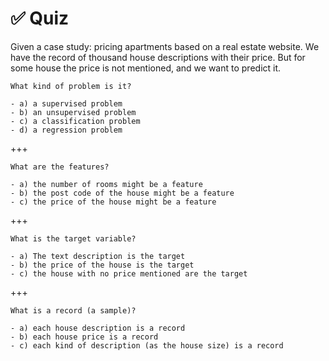 # ✅ Quiz

Given a case study: pricing apartments based on a real estate website. We have
the record of thousand house descriptions with their price. But for some house
the price is not mentioned, and we want to predict it.

```{admonition} Question
What kind of problem is it?

- a) a supervised problem
- b) an unsupervised problem
- c) a classification problem
- d) a regression problem
```

+++

```{admonition} Question
What are the features?

- a) the number of rooms might be a feature
- b) the post code of the house might be a feature
- c) the price of the house might be a feature
```

+++

```{admonition} Question
What is the target variable?

- a) The text description is the target
- b) the price of the house is the target
- c) the house with no price mentioned are the target
```

+++

```{admonition} Question
What is a record (a sample)?

- a) each house description is a record
- b) each house price is a record
- c) each kind of description (as the house size) is a record
```
